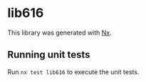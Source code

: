 # lib616

This library was generated with [Nx](https://nx.dev).

## Running unit tests

Run `nx test lib616` to execute the unit tests.

